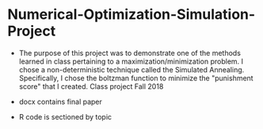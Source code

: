 # Numerical-Optimization-Simulation-Project

- The purpose of this project was to demonstrate one of the methods learned in class pertaining to a maximization/minimization problem. I chose a non-deterministic technique called the Simulated Annealing. Specifically, I chose the boltzman function to minimize the "punishment score" that I created.
Class project Fall 2018

- docx contains final paper
- R code is sectioned by topic


